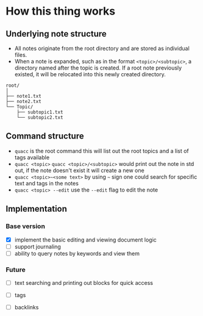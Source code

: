 # How this thing works

## Underlying note structure
- All notes originate from the root directory and are stored as individual files.
- When a note is expanded, such as in the format `<topic>/<subtopic>`, a directory named after the topic is created. If
a root note previously existed, it will be relocated into this newly created directory.
```
root/
│
├── note1.txt
├── note2.txt
└── Topic/
    ├── subtopic1.txt
    └── subtopic2.txt
```

## Command structure

- `quacc` is the root command this will list out the root topics and a list of tags available 
- `quacc <topic>` `quacc <topic>/<subtopic>` would print out the note in std out, if the note doesn't exist it will
create a new one 
- `quacc <topic>~<some text>` by using `~` sign one could search for specific text and tags in the notes
- `quacc <topic> --edit` use the `--edit` flag to edit the note

## Implementation

### Base version 
- [x] implement the basic editing and viewing document logic 
- [ ] support journaling 
- [ ] ability to query notes by keywords and view them

### Future 
- [ ] text searching and printing out blocks for quick access
- [ ] tags
- [ ] backlinks


